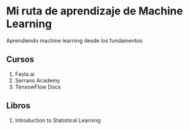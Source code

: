 # Mi ruta de aprendizaje de Machine Learning
Aprendiendo machine learning desde los fundamentos

## Cursos


1. Fasta.ai
2. Serrano Academy
3. TensowFlow Docs


## Libros

1. Introduction to Statistical Learning

